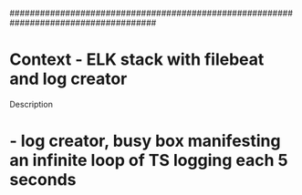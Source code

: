 #####################################################################################
# Context - ELK stack with filebeat and log creator
 Description
# - log creator, busy box manifesting an infinite loop of TS logging each 5 seconds
